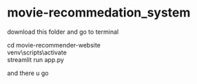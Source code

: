 # movie-recommedation_system

download this folder and go to terminal

cd movie-recommender-website                       
venv\scripts\activate                        
streamlit run app.py                    
                        
and there u go 
